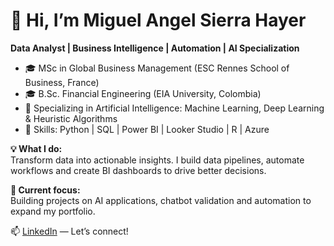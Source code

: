 # 👋 Hi, I’m Miguel Angel Sierra Hayer

**Data Analyst | Business Intelligence | Automation | AI Specialization**

- 🎓 MSc in Global Business Management (ESC Rennes School of Business, France)
- 🎓 B.Sc. Financial Engineering (EIA University, Colombia)
- 🧩 Specializing in Artificial Intelligence: Machine Learning, Deep Learning & Heuristic Algorithms
- 🐍 Skills: Python | SQL | Power BI | Looker Studio | R | Azure

**💡 What I do:**  
Transform data into actionable insights. I build data pipelines, automate workflows and create BI dashboards to drive better decisions.

**🚀 Current focus:**  
Building projects on AI applications, chatbot validation and automation to expand my portfolio.

📫 [LinkedIn](https://linkedin.com/in/miguelsh) — Let’s connect!
